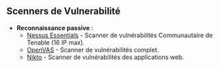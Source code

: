 
## Scenners de Vulnerabilité

- **Reconnaissance passive** : 
  - [Nessus Essentials](https://www.tenable.com/downloads/nessus) - Scanner de vulnérabilités Communautaire de Tenable (16 IP max).
  - [OpenVAS](https://www.openvas.org/) - Scanner de vulnérabilités complet.
  - [Nikto](https://github.com/sullo/nikto) - Scanner de vulnérabilités des applications web.
